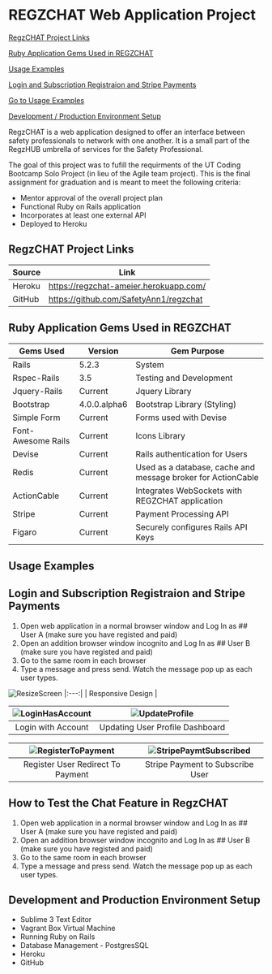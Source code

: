 # REGZCHAT Web Application Project

[RegzCHAT Project Links](#regzchat-project-links)

[Ruby Application Gems Used in REGZCHAT](#ruby-application-gems-used-in-regzchat)

[Usage Examples](#usage-examples)

[Login and Subscription Registraion and Stripe Payments ](#login-and-subscription-registraion-and-stripe-payments )

[Go to Usage Examples](#usage-examples)

[Development / Production Environment Setup](#development-and-production-environment-setup)

RegzCHAT is a web application designed to offer an interface between safety professionals to network with one another.  It is a small part of the RegzHUB umbrella of services for the Safety Professional.

The goal of this project was to fufill the requirments of the UT Coding Bootcamp Solo Project (in lieu of the Agile team project).  This is the final assignment for graduation and is meant to meet the following criteria:

- Mentor approval of the overall project plan
- Functional Ruby on Rails application
- Incorporates at least one external API
- Deployed to Heroku

## RegzCHAT Project Links
| Source | Link |
| ------ | ------ |
| Heroku | https://regzchat-ameier.herokuapp.com/ |
| GitHub | https://github.com/SafetyAnn1/regzchat |


## Ruby Application Gems Used in REGZCHAT

| Gems Used | Version |  Gem Purpose |
| ------ | ------ | ------ |
| Rails | 5.2.3 | System |
| Rspec-Rails | 3.5 |  Testing and Development |
| Jquery-Rails | Current | Jquery Library |
| Bootstrap | 4.0.0.alpha6 | Bootstrap Library (Styling) |
| Simple Form | Current | Forms used with Devise |
| Font-Awesome Rails | Current | Icons Library |
| Devise | Current | Rails authentication for Users |
| Redis | Current | Used as a database, cache and message broker for ActionCable |
| ActionCable | Current | Integrates WebSockets with REGZCHAT application |
| Stripe | Current | Payment Processing API |
| Figaro| Current | Securely configures Rails API Keys |


## Usage Examples
## Login and Subscription Registraion and Stripe Payments 
1. Open web application in a normal browser window and Log In as ## User A (make sure you have registed and paid)
2. Open an addition browser window incognito and Log In as ## User B (make sure you have registed and paid)
3. Go to the same room in each browser
4. Type a message and press send.  Watch the message pop up as each user types.

![ResizeScreen](https://user-images.githubusercontent.com/52673792/71102580-5d1d0400-217e-11ea-829d-cae1d398fa28.gif)
|:---:|
| Responsive Design |

| ![LoginHasAccount](https://user-images.githubusercontent.com/52673792/71105816-c5baaf80-2183-11ea-8d1b-ade32c48ce81.gif)  | ![UpdateProfile](https://user-images.githubusercontent.com/52673792/71106136-66a96a80-2184-11ea-8021-a161df773df0.gif) |
|:---:|:---:|
| Login with Account | Updating User Profile Dashboard | 

| ![RegisterToPayment](https://user-images.githubusercontent.com/52673792/71107474-bee16c00-2186-11ea-8ae9-45332213d659.gif)  | ![StripePaymtSubscribed](https://user-images.githubusercontent.com/52673792/71107760-5ba40980-2187-11ea-8959-204dbe8461e4.gif) |
|:---:|:---:|
| Register User Redirect To Payment | Stripe Payment to Subscribe User | 

## How to Test the Chat Feature in RegzCHAT 
1. Open web application in a normal browser window and Log In as ## User A (make sure you have registed and paid)
2. Open an addition browser window incognito and Log In as ## User B (make sure you have registed and paid)
3. Go to the same room in each browser
4. Type a message and press send.  Watch the message pop up as each user types.




## Development and Production Environment Setup
- Sublime 3 Text Editor
- Vagrant Box Virtual Machine
- Running Ruby on Rails
- Database Management - PostgresSQL
- Heroku
- GitHub
